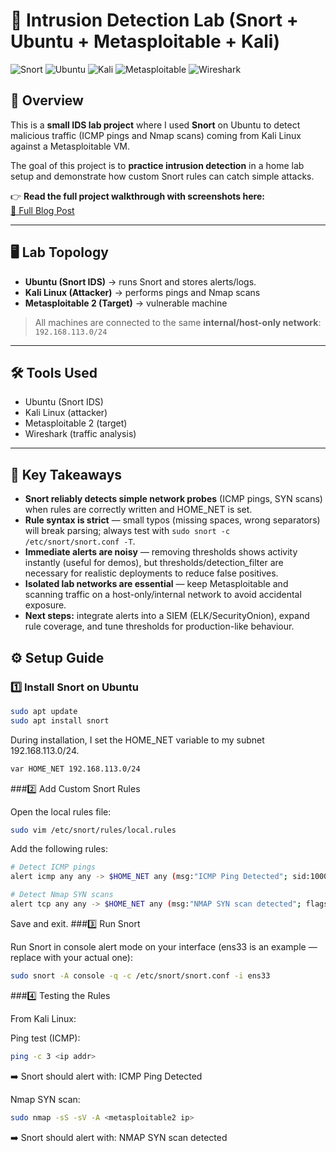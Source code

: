 # 🚨 Intrusion Detection Lab (Snort + Ubuntu + Metasploitable + Kali)

![Snort](https://img.shields.io/badge/IDS-Snort-red)
![Ubuntu](https://img.shields.io/badge/OS-Ubuntu-orange)
![Kali](https://img.shields.io/badge/Attacker-Kali%20Linux-blue)
![Metasploitable](https://img.shields.io/badge/Target-Metasploitable2-green)
![Wireshark](https://img.shields.io/badge/Tool-Wireshark-lightgrey)


## 📌 Overview
This is a **small IDS lab project** where I used **Snort** on Ubuntu to detect malicious traffic (ICMP pings and Nmap scans) coming from Kali Linux against a Metasploitable VM.  

The goal of this project is to **practice intrusion detection** in a home lab setup and demonstrate how custom Snort rules can catch simple attacks.  

👉 **Read the full project walkthrough with screenshots here:**  
[🔗 Full Blog Post](https://secbyarafai.blogspot.com/2025/10/project-2-snort-sentinel-practical-ids.html)

---

## 🖥️ Lab Topology
- **Ubuntu (Snort IDS)** → runs Snort and stores alerts/logs.
- **Kali Linux (Attacker)** → performs pings and Nmap scans  
- **Metasploitable 2 (Target)** → vulnerable machine  

> All machines are connected to the same **internal/host-only network**: `192.168.113.0/24`

---

## 🛠️ Tools Used
- Ubuntu (Snort IDS)  
- Kali Linux (attacker)  
- Metasploitable 2 (target)  
- Wireshark (traffic analysis)  

---
## 🔑 Key Takeaways
- **Snort reliably detects simple network probes** (ICMP pings, SYN scans) when rules are correctly written and HOME_NET is set.  
- **Rule syntax is strict** — small typos (missing spaces, wrong separators) will break parsing; always test with `sudo snort -c /etc/snort/snort.conf -T`.  
- **Immediate alerts are noisy** — removing thresholds shows activity instantly (useful for demos), but thresholds/detection_filter are necessary for realistic deployments to reduce false positives.  
- **Isolated lab networks are essential** — keep Metasploitable and scanning traffic on a host-only/internal network to avoid accidental exposure.  
- **Next steps:** integrate alerts into a SIEM (ELK/SecurityOnion), expand rule coverage, and tune thresholds for production-like behaviour.


## ⚙️ Setup Guide

### 1️⃣ Install Snort on Ubuntu
```bash
sudo apt update
sudo apt install snort
```
During installation, I set the HOME_NET variable to my subnet  192.168.113.0/24.
```bash
var HOME_NET 192.168.113.0/24
```
###2️⃣ Add Custom Snort Rules

Open the local rules file:
```bash
sudo vim /etc/snort/rules/local.rules
```
Add the following rules:
```bash
# Detect ICMP pings
alert icmp any any -> $HOME_NET any (msg:"ICMP Ping Detected"; sid:100001; rev:1;)

# Detect Nmap SYN scans
alert tcp any any -> $HOME_NET any (msg:"NMAP SYN scan detected"; flags:S; sid:1000001; rev:1;)
```
Save and exit.
###3️⃣ Run Snort

Run Snort in console alert mode on your interface (ens33 is an example — replace with your actual one):
```bash
sudo snort -A console -q -c /etc/snort/snort.conf -i ens33
```
###4️⃣ Testing the Rules

From Kali Linux:

Ping test (ICMP):
```bash
ping -c 3 <ip addr>
```
➡️ Snort should alert with: ICMP Ping Detected

Nmap SYN scan:

```bash
sudo nmap -sS -sV -A <metasploitable2 ip>
```
➡️ Snort should alert with: NMAP SYN scan detected


